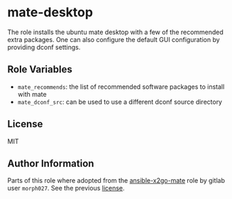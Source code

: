 mate-desktop
=========

The role installs the ubuntu mate desktop with a few of the recommended extra packages.
One can also configure the default GUI configuration by providing dconf settings.

Role Variables
--------------

- `mate_recommends`: the list of recommended software packages to install with mate
- `mate_dconf_src`: can be used to use a different dconf source directory

License
-------

MIT

Author Information
------------------

Parts of this role where adopted from the [ansible-x2go-mate](https://gitlab.com/morph027/ansible-x2go-mate) role by gitlab user `morph027`. See the previous [license](OLD-LICENSE).
